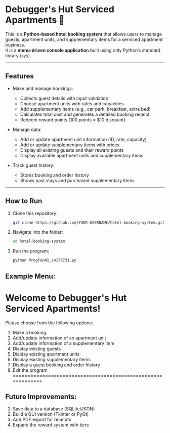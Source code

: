 # Debugger's Hut Serviced Apartments 🏨

This is a **Python-based hotel booking system** that allows users to manage guests, apartment units, and supplementary items for a serviced apartment business.  
It is a **menu-driven console application** built using only Python’s standard library (`sys`).

---

## Features

- Make and manage bookings:
  - Collects guest details with input validation
  - Choose apartment units with rates and capacities
  - Add supplementary items (e.g., car park, breakfast, extra bed)
  - Calculates total cost and generates a detailed booking receipt
  - Redeem reward points (100 points = $10 discount)

- Manage data:
  - Add or update apartment unit information (ID, rate, capacity)
  - Add or update supplementary items with prices
  - Display all existing guests and their reward points
  - Display available apartment units and supplementary items

- Track guest history:
  - Stores booking and order history
  - Shows past stays and purchased supplementary items

---

## How to Run

1. Clone this repository:
   ```bash
   git clone https://github.com/YOUR-USERNAME/hotel-booking-system.git

2. Navigate into the folder:
   ```bash
   cd hotel-booking-system
   
3. Run the program:
   ```bash
   python ProgFunA1_s4173731.py
   ```


## Example Menu:

Welcome to Debugger's Hut Serviced Apartments!
=============================================================
Please choose from the following options:
1) Make a booking
2) Add/update information of an apartment unit
3) Add/update information of a supplementary item
4) Display existing guests
5) Display existing apartment units
6) Display existing supplementary items
7) Display a guest booking and order history
0) Exit the program
=============================================================


## Future Improvements:

1. Save data to a database (SQLite/JSON)
2. Build a GUI version (Tkinter or PyQt)
3. Add PDF export for receipts
4. Expand the reward system with tiers
